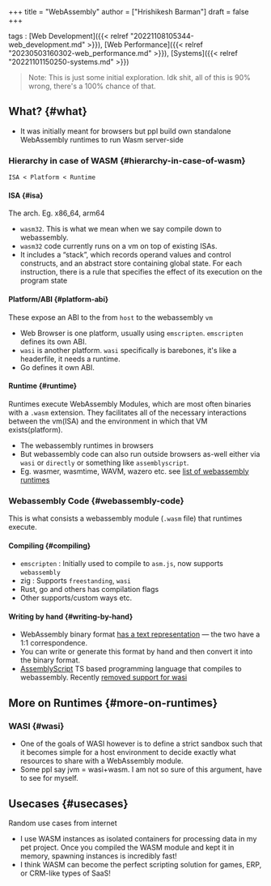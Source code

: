 +++
title = "WebAssembly"
author = ["Hrishikesh Barman"]
draft = false
+++

tags
: [Web Development]({{< relref "20221108105344-web_development.md" >}}), [Web Performance]({{< relref "20230503160302-web_performance.md" >}}), [Systems]({{< relref "20221101150250-systems.md" >}})

> Note: This is just some initial exploration. Idk shit, all of this is 90% wrong, there's a 100% chance of that.


## What? {#what}

-   It was initially meant for browsers but ppl build own standalone WebAssembly runtimes to run Wasm server-side


### Hierarchy in case of WASM {#hierarchy-in-case-of-wasm}

`ISA < Platform < Runtime`


#### ISA {#isa}

The arch. Eg. x86_64, arm64

-   `wasm32`. This is what we mean when we say compile down to webassembly.
-   `wasm32` code currently runs on a vm on top of existing ISAs.
-   It includes a “stack”, which records operand values and control constructs, and an abstract store containing global state. For each instruction, there is a rule that specifies the effect of its execution on the program state


#### Platform/ABI {#platform-abi}

These expose an ABI to the from `host` to the webassembly `vm`

-   Web Browser is one platform, usually using `emscripten`. `emscripten` defines its own ABI.
-   `wasi` is another platform. `wasi` specifically is barebones, it's like a headerfile, it needs a runtime.
-   Go defines it own ABI.


#### Runtime {#runtime}

Runtimes execute WebAssembly Modules, which are most often binaries with a `.wasm` extension. They facilitates all of the necessary interactions between the vm(ISA) and the environment in which that VM exists(platform).

-   The webassembly runtimes in browsers
-   But webassembly code can also run outside browsers as-well either via `wasi` or `directly` or something like `assemblyscript`.
-   Eg. wasmer, wasmtime, WAVM, wazero etc. see [list of webassembly runtimes](https://github.com/appcypher/awesome-wasm-runtimes#webassembly)


### Webassembly Code {#webassembly-code}

This is what consists a webassembly module (`.wasm` file) that runtimes execute.


#### Compiling {#compiling}

-   `emscripten` : Initially used to compile to `asm.js`, now supports `webassembly`
-   zig : Supports `freestanding`, `wasi`
-   Rust, go and others has compilation flags
-   Other supports/custom ways etc.


#### Writing by hand {#writing-by-hand}

-   WebAssembly binary format [has a text representation](https://github.com/WebAssembly/wabt) — the two have a 1:1 correspondence.
-   You can write or generate this format by hand and then convert it into the binary format.
-   [AssemblyScript](https://www.assemblyscript.org/) TS based programming language that compiles to webassembly. Recently [removed support for wasi](https://news.ycombinator.com/item?id=32562230)


## More on Runtimes {#more-on-runtimes}


### WASI {#wasi}

-   One of the goals of WASI however is to define a strict sandbox such that it becomes simple for a host environment to decide exactly what resources to share with a WebAssembly module.
-   Some ppl say jvm = wasi+wasm. I am not so sure of this argument, have to see for myself.


## Usecases {#usecases}

Random use cases from internet

-   I use WASM instances as isolated containers for processing data in my pet project. Once you compiled the WASM module and kept it in memory, spawning instances is incredibly fast!
-   I think WASM can become the perfect scripting solution for games, ERP, or CRM-like types of SaaS!
